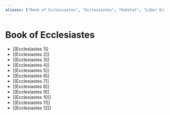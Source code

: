 ```yaml
---
aliases: ["Book of Ecclesiastes", "Ecclesiastes", "Kohelet", "Liber Ecclesiastes", "קהלת", "Ἐκκλησιαστής"]
---
```



# Book of Ecclesiastes
- [[Ecclesiastes 1]]
- [[Ecclesiastes 2]]
- [[Ecclesiastes 3]]
- [[Ecclesiastes 4]]
- [[Ecclesiastes 5]]
- [[Ecclesiastes 6]]
- [[Ecclesiastes 7]]
- [[Ecclesiastes 8]]
- [[Ecclesiastes 9]]
- [[Ecclesiastes 10]]
- [[Ecclesiastes 11]]
- [[Ecclesiastes 12]]

